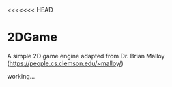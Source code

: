 <<<<<<< HEAD
# 2DGame
A simple 2D game engine adapted from Dr. Brian Malloy (https://people.cs.clemson.edu/~malloy/)

working...